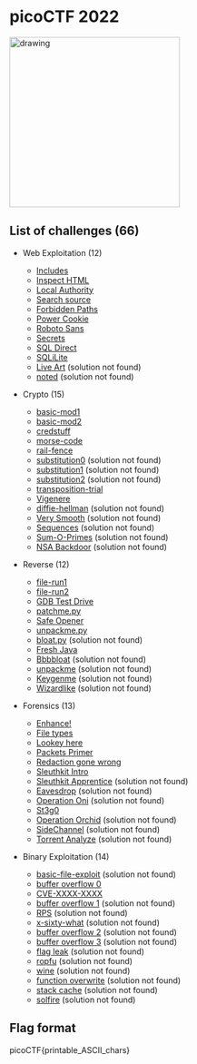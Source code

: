# picoCTF 2022

<img src="https://play.picoctf.org/static/media/picoctf-logo-horizontal-white.17fdf0dcdef08dc3396a195b95e3bc29.svg" alt="drawing" width="300"/>

## List of challenges (66)
- Web Exploitation (12)
  - [Includes](./Web%20Exploitation/Includes/)
  - [Inspect HTML](./Web%20Exploitation/Inspect%20HTML/) 
  - [Local Authority](./Web%20Exploitation/Local%20Authority/)
  - [Search source](./Web%20Exploitation/Search%20source/) 
  - [Forbidden Paths](./Web%20Exploitation/Forbidden%20Paths/) 
  - [Power Cookie](./Web%20Exploitation/Power%20Cookie/)
  - [Roboto Sans](./Web%20Exploitation/Roboto%20Sans/) 
  - [Secrets](./Web%20Exploitation/Secrets/) 
  - [SQL Direct](./Web%20Exploitation/SQL%20Direct/)
  - [SQLiLite](./Web%20Exploitation/SQLiLite/)
  - [Live Art](./Web%20Exploitation/Live%20Art/) (solution not found)
  - [noted](./Web%20Exploitation/noted/) (solution not found)
  
- Crypto (15)
  - [basic-mod1](./Crypto/basic-mod1/) 
  - [basic-mod2](./Crypto/basic-mod2/) 
  - [credstuff](./Crypto/credstuff/) 
  - [morse-code](./Crypto/morse-code/) 
  - [rail-fence](./Crypto/rail-fence/) 
  - [substitution0](./Crypto/substitution0/) (solution not found)
  - [substitution1](./Crypto/substitution1/) (solution not found)
  - [substitution2](./Crypto/substitution2/) (solution not found)
  - [transposition-trial](./Crypto/transposition-trial/)
  - [Vigenere](./Crypto/Vigenere/) 
  - [diffie-hellman](./Crypto/diffie-hellman/) (solution not found)
  - [Very Smooth](./Crypto/Very%20Smooth/) (solution not found)
  - [Sequences](./Crypto/Sequences/) (solution not found)
  - [Sum-O-Primes](./Crypto/Sum-O-Primes/) (solution not found)
  - [NSA Backdoor](./Crypto/NSA%20Backdoor/) (solution not found)
  
- Reverse (12)
  - [file-run1](./Reverse/file-run1/) 
  - [file-run2](./Reverse/file-run2/) 
  - [GDB Test Drive](./Reverse/GDB%20Test%20Drive/)
  - [patchme.py](./Reverse/patchme.py/) 
  - [Safe Opener](./Reverse/Safe%20Opener/) 
  - [unpackme.py](./Reverse/unpackme.py/)
  - [bloat.py](./Reverse/bloat.py/) (solution not found)
  - [Fresh Java](./Reverse/Fresh%20Java/) 
  - [Bbbbloat](./Reverse/Bbbbloat/) (solution not found)
  - [unpackme](./Reverse/unpackme/) (solution not found)
  - [Keygenme](./Reverse/Keygenme/) (solution not found)
  - [Wizardlike](./Reverse/Wizardlike/) (solution not found)
  
- Forensics (13)
  - [Enhance!](./Forensics/Enhance!)
  - [File types](./Forensics//)
  - [Lookey here](./Forensics/Lookey%20%here/)
  - [Packets Primer](./Forensics/Packets%20Primer/) 
  - [Redaction gone wrong ](./Forensics/Redaction%20gone%20wrong/)
  - [Sleuthkit Intro](Forensics/Sleuthkit%20Intro/)
  - [Sleuthkit Apprentice](./Forensics/Sleuthkit%20Apprentice/) (solution not found)
  - [Eavesdrop](./Forensics/Eavesdrop/) (solution not found)
  - [Operation Oni](./Forensics/Operation%20Oni/) (solution not found)
  - [St3g0](./Forensics/St3g0/)
  - [Operation Orchid](./Forensics/Operation%20Orchid/) (solution not found)
  - [SideChannel](./Forensics/SideChannel/) (solution not found)
  - [Torrent Analyze](./Forensics/Torrent%20Analyze/) (solution not found)
  
- Binary Exploitation (14)
  - [basic-file-exploit](./Binary%20Exploitation/basic-file-exploit/) (solution not found)
  - [buffer overflow 0](./Binary%20Exploitation/buffer%20overflow%200/)
  - [CVE-XXXX-XXXX](./Binary%20Exploitation/CVE-XXXX-XXXX/)
  - [buffer overflow 1](./Binary%20Exploitation/buffer%20overflow%201/) (solution not found)
  - [RPS](./Binary%20Exploitation/RPS/) (solution not found)
  - [x-sixty-what](./Binary%20Exploitation/x-sixty-what/) (solution not found)
  - [buffer overflow 2](./Binary%20Exploitation/buffer%20overflow%202/) (solution not found)
  - [buffer overflow 3](./Binary%20Exploitation/buffer%20overflow%203/) (solution not found)
  - [flag leak](./Binary%20Exploitation/flag%20leak/) (solution not found)
  - [ropfu](./Binary%20Exploitation/ropfu/) (solution not found)
  - [wine](./Binary%20Exploitation/wine/) (solution not found)
  - [function overwrite](./Binary%20Exploitation/function%20overwrite/) (solution not found)
  - [stack cache](./Binary%20Exploitation/stack%20cache/) (solution not found)
  - [solfire](./Binary%20Exploitation/solfire/) (solution not found)

## Flag format
picoCTF{printable_ASCII_chars}
